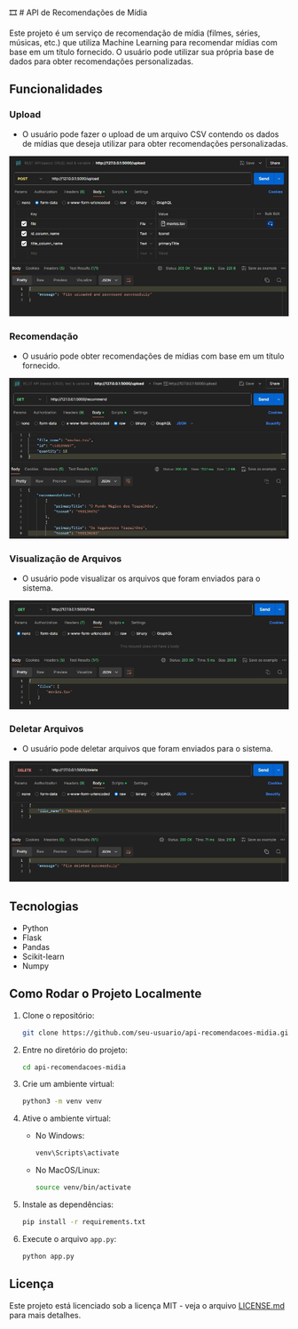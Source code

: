 🎞 # API de Recomendações de Mídia

Este projeto é um serviço de recomendação de mídia (filmes, séries, músicas, etc.) que utiliza Machine Learning para recomendar mídias com base em um título fornecido. O usuário pode utilizar sua própria base de dados para obter recomendações personalizadas.

## Funcionalidades

### Upload

- O usuário pode fazer o upload de um arquivo CSV contendo os dados de mídias que deseja utilizar para obter recomendações personalizadas.

![Upload](assets/images/upload.jpeg)

### Recomendação

- O usuário pode obter recomendações de mídias com base em um título fornecido.

![Recomendação](assets/images/recomendacao.jpeg)

### Visualização de Arquivos

- O usuário pode visualizar os arquivos que foram enviados para o sistema.

![Visualização](assets/images/visualizacao.jpeg)

### Deletar Arquivos

- O usuário pode deletar arquivos que foram enviados para o sistema.

![Deletar](assets/images/deletar.jpeg)

## Tecnologias

- Python
- Flask
- Pandas
- Scikit-learn
- Numpy

## Como Rodar o Projeto Localmente

1. Clone o repositório:
    ```sh
    git clone https://github.com/seu-usuario/api-recomendacoes-midia.git
    ```

2. Entre no diretório do projeto:
    ```sh
    cd api-recomendacoes-midia
    ```

3. Crie um ambiente virtual:
    ```sh
    python3 -m venv venv
    ```

4. Ative o ambiente virtual:
    - No Windows:
        ```sh
        venv\Scripts\activate
        ```
    - No MacOS/Linux:
        ```sh
        source venv/bin/activate
        ```

5. Instale as dependências:
    ```sh
    pip install -r requirements.txt
    ```

6. Execute o arquivo `app.py`:
    ```sh
    python app.py
    ```

## Licença

Este projeto está licenciado sob a licença MIT - veja o arquivo [LICENSE.md](LICENSE.md) para mais detalhes.
